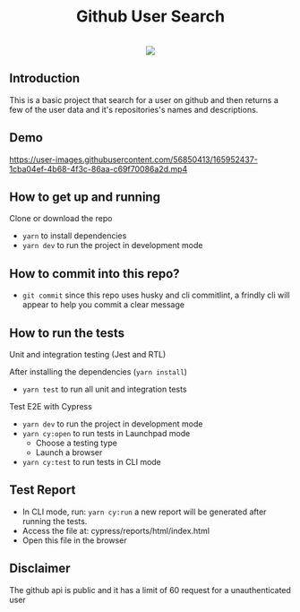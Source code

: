 <h1 align="center"> Github User Search </h1> <br>

<div align="center">
<img src="./src/assets/github/github-search-user.png" />
</div>

## Introduction

This is a basic project that search for a user on github and then returns a few of the user data and it's repositories's names and descriptions.

## Demo

https://user-images.githubusercontent.com/56850413/165952437-1cba04ef-4b68-4f3c-86aa-c69f70086a2d.mp4

## How to get up and running

Clone or download the repo

- `yarn` to install dependencies
- `yarn dev` to run the project in development mode

## How to commit into this repo?

- `git commit` since this repo uses husky and cli commitlint, a frindly cli will appear to help you commit a clear message

## How to run the tests

Unit and integration testing (Jest and RTL)

After installing the dependencies (`yarn install`)
- `yarn test` to run all unit and integration tests


Test E2E with Cypress
- `yarn dev` to run the project in development mode
- `yarn cy:open` to run tests in Launchpad mode
  - Choose a testing type
  - Launch a browser
- `yarn cy:test` to run tests in CLI mode


## Test Report

- In CLI mode, run: `yarn cy:run` a new report will be generated after running the tests.
- Access the file at: cypress/reports/html/index.html
- Open this file in the browser

## Disclaimer

The github api is public and it has a limit of 60 request for a unauthenticated user
